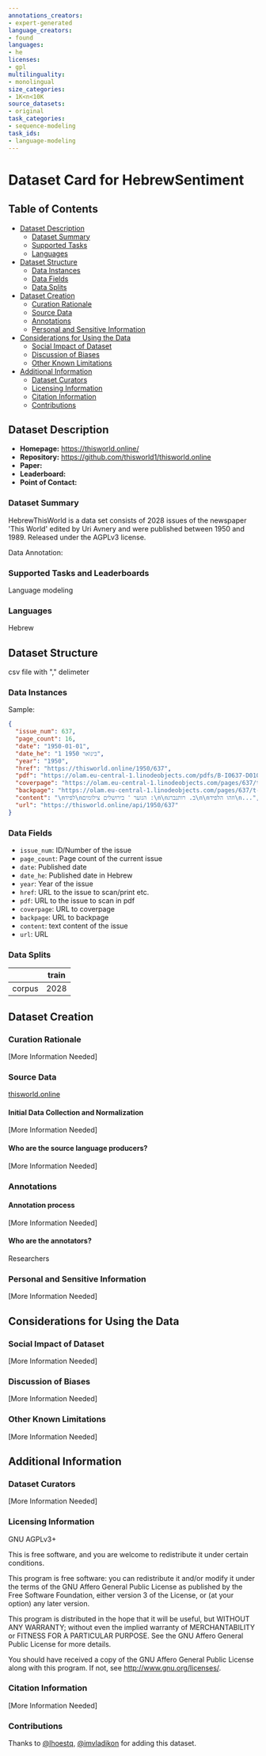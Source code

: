 ```yaml
---
annotations_creators:
- expert-generated
language_creators:
- found
languages:
- he
licenses:
- gpl
multilinguality:
- monolingual
size_categories:
- 1K<n<10K
source_datasets:
- original
task_categories:
- sequence-modeling
task_ids:
- language-modeling
---
```


# Dataset Card for HebrewSentiment

## Table of Contents
- [Dataset Description](#dataset-description)
  - [Dataset Summary](#dataset-summary)
  - [Supported Tasks](#supported-tasks-and-leaderboards)
  - [Languages](#languages)
- [Dataset Structure](#dataset-structure)
  - [Data Instances](#data-instances)
  - [Data Fields](#data-instances)
  - [Data Splits](#data-instances)
- [Dataset Creation](#dataset-creation)
  - [Curation Rationale](#curation-rationale)
  - [Source Data](#source-data)
  - [Annotations](#annotations)
  - [Personal and Sensitive Information](#personal-and-sensitive-information)
- [Considerations for Using the Data](#considerations-for-using-the-data)
  - [Social Impact of Dataset](#social-impact-of-dataset)
  - [Discussion of Biases](#discussion-of-biases)
  - [Other Known Limitations](#other-known-limitations)
- [Additional Information](#additional-information)
  - [Dataset Curators](#dataset-curators)
  - [Licensing Information](#licensing-information)
  - [Citation Information](#citation-information)
  - [Contributions](#contributions)

## Dataset Description

- **Homepage:** https://thisworld.online/
- **Repository:** https://github.com/thisworld1/thisworld.online
- **Paper:** 
- **Leaderboard:**
- **Point of Contact:** 

### Dataset Summary

HebrewThisWorld is a data set consists of 2028 issues of the newspaper 'This World' edited by Uri Avnery and were published between 1950 and 1989. Released under the AGPLv3 license.

Data Annotation: 

### Supported Tasks and Leaderboards

Language modeling

### Languages

Hebrew

## Dataset Structure

csv file with "," delimeter

### Data Instances

Sample:

```json
{
  "issue_num": 637,
  "page_count": 16,
  "date": "1950-01-01",
  "date_he": "1 בינואר 1950",
  "year": "1950",
  "href": "https://thisworld.online/1950/637",
  "pdf": "https://olam.eu-central-1.linodeobjects.com/pdfs/B-I0637-D010150.pdf",
  "coverpage": "https://olam.eu-central-1.linodeobjects.com/pages/637/t-1.png",
  "backpage": "https://olam.eu-central-1.linodeobjects.com/pages/637/t-16.png",
  "content": "\nלפיד\nהנוער ־ בירושלים צילומים :\n\nב. רותנברג\n\nוזהו הלפיד\n...",
  "url": "https://thisworld.online/api/1950/637"
}
```

### Data Fields

- `issue_num`: ID/Number of the issue 
- `page_count`: Page count of the current issue
- `date`: Published date
- `date_he`: Published date in Hebrew
- `year`: Year of the issue
- `href`: URL to the issue to scan/print etc.
- `pdf`:  URL to the issue to scan in pdf
- `coverpage`:  URL to coverpage
- `backpage`: URL to backpage
- `content`: text content of the issue
- `url`: URL 


### Data Splits

|                          | train  | 
|--------------------------|--------|
| corpus                   | 2028  |



## Dataset Creation


### Curation Rationale

[More Information Needed]

### Source Data

[thisworld.online](https://thisworld.online/)

#### Initial Data Collection and Normalization

[More Information Needed]

#### Who are the source language producers?

[More Information Needed]

### Annotations


#### Annotation process

[More Information Needed]

#### Who are the annotators?

Researchers

### Personal and Sensitive Information

[More Information Needed]

## Considerations for Using the Data

### Social Impact of Dataset

[More Information Needed]

### Discussion of Biases

[More Information Needed]

### Other Known Limitations

[More Information Needed]

## Additional Information

### Dataset Curators

[More Information Needed]

### Licensing Information

GNU AGPLv3+

This is free software, and you are welcome to redistribute it under certain conditions.

This program is free software: you can redistribute it and/or modify
it under the terms of the GNU Affero General Public License as published by
the Free Software Foundation, either version 3 of the License, or
(at your option) any later version.

This program is distributed in the hope that it will be useful,
but WITHOUT ANY WARRANTY; without even the implied warranty of
MERCHANTABILITY or FITNESS FOR A PARTICULAR PURPOSE.  See the
GNU Affero General Public License for more details.

You should have received a copy of the GNU Affero General Public License
along with this program.  If not, see <http://www.gnu.org/licenses/>.

### Citation Information

[More Information Needed]

### Contributions

Thanks to [@lhoestq](https://github.com/lhoestq), [@imvladikon](https://github.com/imvladikon) for adding this dataset.